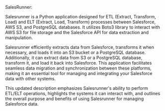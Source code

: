 
SalesRunner:

Salesrunner is a Python application designed for ETL (Extract, Transform, Load) and ELT (Extract, Load, Transform) processes between Salesforce, AWS S3, and PostgreSQL databases. It utilizes Boto3 library to interact with AWS S3 for file storage and the Salesforce API for data extraction and manipulation. 

Salesrunner efficiently extracts data from Salesforce, transforms it when necessary, and loads it into an S3 bucket or a PostgreSQL database. Additionally, it can extract data from S3 or a PostgreSQL database, transform it, and load it back into Salesforce. This application facilitates seamless data migration and synchronization between these platforms, making it an essential tool for managing and integrating your Salesforce data with other systems.

This updated description emphasizes Salesrunner's ability to perform ETL/ELT operations, highlights the systems it can interact with, and outlines the overall purpose and benefits of using Salesrunner for managing Salesforce data.
